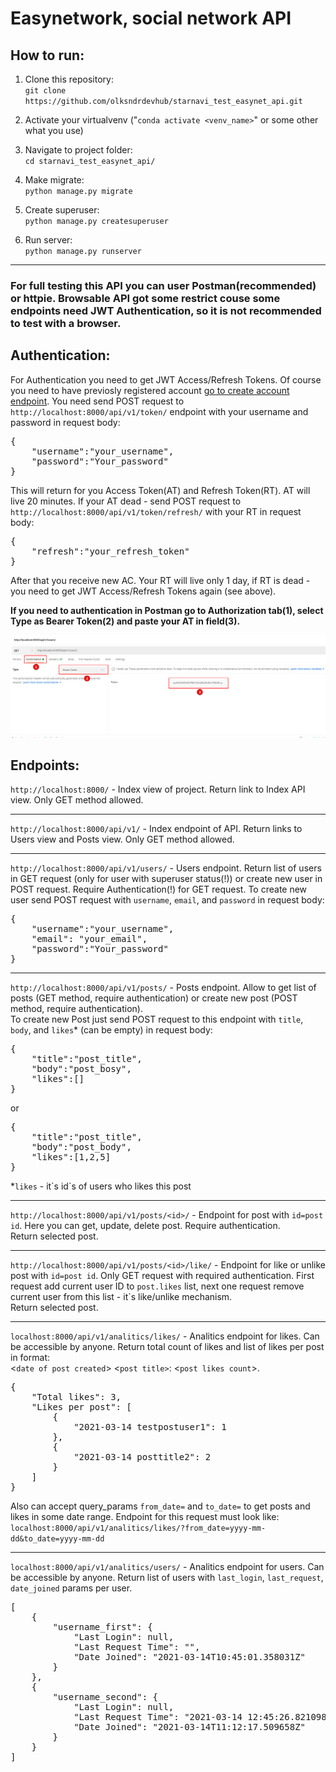 # Easynetwork, social network API


## How to run:  
1. Clone this repository:  
`git clone https://github.com/olksndrdevhub/starnavi_test_easynet_api.git`  


2. Activate your virtualvenv ("`conda activate <venv_name>`" or some other what you use)  

3. Navigate to project folder:  
`cd starnavi_test_easynet_api/`

4. Make migrate:  
`python manage.py migrate`  

5. Create superuser:  
`python manage.py createsuperuser`

6. Run server:  
`python manage.py runserver`

<hr>

### For full testing this API you can user Postman(recommended) or httpie. Browsable API got some restrict couse some endpoints need JWT Authentication, so it is not recommended to test with a browser.

## Authentication:  

For Authentication you need to get JWT Access/Refresh Tokens. Of course you need to have previosly registered account [go to create account endpoint](#creating_account). You need send POST request to `http://localhost:8000/api/v1/token/` endpoint with your username and password in request body:  
<pre>
{
    "username":"your_username",
    "password":"Your_password"
}
</pre>  
This will return for you Access Token(AT) and Refresh Token(RT). AT will live 20 minutes. If your AT dead - send POST request to `http://localhost:8000/api/v1/token/refresh/` with your RT in request body:  
<pre>
{
    "refresh":"your_refresh_token"
}
</pre>  
After that you receive new AC. Your RT will live only 1 day, if RT is dead - you need to get JWT Access/Refresh Tokens again (see above).

<b>If you need to authentication in Postman go to Authorization tab(1), select Type as Bearer Token(2) and paste your AT in field(3).</b>  

![postman manual](readme_res/auth_pic.png)

## Endpoints:  

`http://localhost:8000/` - Index view of project. Return link to Index API view. Only GET method allowed.  
<hr>

`http://localhost:8000/api/v1/` - Index endpoint of API. Return links to Users view and Posts view. Only GET method allowed.  
<hr>

`http://localhost:8000/api/v1/users/` - Users endpoint. <a name='creating_account'></a> Return list of users in GET request (only for user with superuser status(!)) or create new user in POST request. Require Authentication(!) for GET request. To create new user send POST request with `username`, `email`, and `password` in request body:
<pre>
{
    "username":"your_username",
    "email": "your_email",
    "password":"Your_password"
}
</pre>
<hr>

`http://localhost:8000/api/v1/posts/` - Posts endpoint. Allow to get list of posts (GET method, require authentication) or create new post (POST method, require authentication).  
To create new Post just send POST request to this endpoint with `title`, `body`, and `likes`* (can be empty) in request body:
<pre>
{
    "title":"post_title",
    "body":"post_bosy",
    "likes":[]
}
</pre>
or
<pre>
{
    "title":"post_title",
    "body":"post_body",
    "likes":[1,2,5]
}
</pre>
*`likes` - it\`s id`s of users who likes this post
<hr>

`http://localhost:8000/api/v1/posts/<id>/` - Endpoint for post with `id=post id`. Here you can get, update, delete post. Require authentication.  
Return selected post.
<hr>

`http://localhost:8000/api/v1/posts/<id>/like/` - Endpoint for like or unlike post with `id=post id`. Only GET request with required authentication. First request add current user ID to `post.likes` list, next one request remove current user from this list - it`s like/unlike mechanism.  
Return selected post.
<hr>

`localhost:8000/api/v1/analitics/likes/` - Analitics endpoint for likes. Can be accessible by anyone. Return total count of likes and list of likes per post in format:  
<`date of post created`> <`post title>`: <`post likes count`>.
<pre>
{
    "Total likes": 3,
    "Likes per post": [
        {
            "2021-03-14 testpostuser1": 1
        },
        {
            "2021-03-14 posttitle2": 2
        }
    ]
}
</pre>

Also can accept query_params `from_date=` and `to_date=` to get posts and likes in some date range. Endpoint for this request must look like:  
`localhost:8000/api/v1/analitics/likes/?from_date=yyyy-mm-dd&to_date=yyyy-mm-dd`  
<hr>

`localhost:8000/api/v1/analitics/users/` - Analitics endpoint for users. Can be accessible by anyone. Return list of users with `last_login`, `last_request`, `date_joined` params per user. 
<pre>
[
    {
        "username_first": {
            "Last Login": null,
            "Last Request Time": "",
            "Date Joined": "2021-03-14T10:45:01.358031Z"
        }
    },
    {
        "username_second": {
            "Last Login": null,
            "Last Request Time": "2021-03-14 12:45:26.821098+00:00",
            "Date Joined": "2021-03-14T11:12:17.509658Z"
        }
    }
]
</pre>
